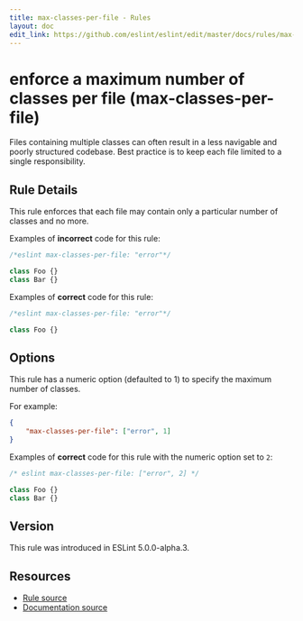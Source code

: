 ```yaml
---
title: max-classes-per-file - Rules
layout: doc
edit_link: https://github.com/eslint/eslint/edit/master/docs/rules/max-classes-per-file.md
---
```

<!-- Note: No pull requests accepted for this file. See README.md in the root directory for details. -->

# enforce a maximum number of classes per file (max-classes-per-file)

Files containing multiple classes can often result in a less navigable
and poorly structured codebase. Best practice is to keep each file
limited to a single responsibility.

## Rule Details

This rule enforces that each file may contain only a particular number
of classes and no more.

Examples of **incorrect** code for this rule:

```js
/*eslint max-classes-per-file: "error"*/

class Foo {}
class Bar {}
```

Examples of **correct** code for this rule:

```js
/*eslint max-classes-per-file: "error"*/

class Foo {}
```

## Options

This rule has a numeric option (defaulted to 1) to specify the
maximum number of classes.

For example:

```json
{
    "max-classes-per-file": ["error", 1]
}
```

Examples of **correct** code for this rule with the numeric option set to `2`:

```js
/* eslint max-classes-per-file: ["error", 2] */

class Foo {}
class Bar {}
```

## Version

This rule was introduced in ESLint 5.0.0-alpha.3.

## Resources

* [Rule source](https://github.com/eslint/eslint/tree/master/lib/rules/max-classes-per-file.js)
* [Documentation source](https://github.com/eslint/eslint/tree/master/docs/rules/max-classes-per-file.md)
